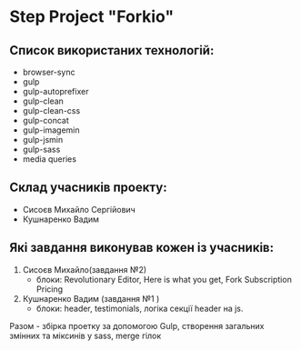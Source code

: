 # Step Project "Forkio"
## Список використаних технологій:
   * browser-sync
   * gulp
   * gulp-autoprefixer
   * gulp-clean
   * gulp-clean-css
   * gulp-concat
   * gulp-imagemin
   * gulp-jsmin
   * gulp-sass
   * media queries


## Cклад учасників проекту:
   * Cисоєв Михайло Сергійович
   * Кушнаренко Вадим


## Які завдання виконував кожен із учасників:

1. Cисоєв Михайло(завдання №2)
   * блоки: Revolutionary Editor, Here is what you get, Fork Subscription Pricing
2. Кушнаренко Вадим (завдання №1 ) 
   * блоки: header, testimonials, логіка секції header на js.

 Разом - збірка проетку за допомогою Gulp, створення загальних змінних та міксинів у sass, merge гілок 